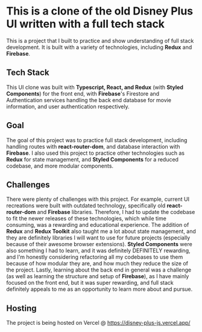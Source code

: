 # This is a clone of the old Disney Plus UI written with a full tech stack
This is a project that I built to practice and show understanding of full stack development. It is built with a variety of technologies, including **Redux** and **Firebase**.

## Tech Stack
This UI clone was built with **Typescript, React, and Redux** (with **Styled Components**) for the front end, with **Firebase**'s Firestore and Authentication services handling the back end database for movie information, and user authentication respectively.

## Goal
The goal of this project was to practice full stack development, including handling routes with **react-router-dom**, and database interaction with **Firebase**. I also used this project to practice other technologies such as **Redux** for state management, and **Styled Components** for a reduced codebase, and more modular components.

## Challenges
There were plenty of challenges with this project. For example, current UI recreations were built with outdated technology, specifically old **react-router-dom** and **Firebase** libraries. Therefore, I had to update the codebase to fit the newer releases of these technologies, which while time consuming, was a rewarding and educational experience. The addition of **Redux** and **Redux Toolkit** also taught me a lot about state management, and they are definitely libraries I will want to use for future projects (especially because of their awesome browser extensions). **Styled Components** were also something I had to learn, and it was definitely DEFINITELY rewarding, and I'm honestly considering refactoring all my codebases to use them because of how modular they are, and how much they reduce the size of the project. Lastly, learning about the back end in general was a challenge (as well as learning the structure and setup of **Firebase**), as I have mainly focused on the front end, but it was super rewarding, and full stack definitely appeals to me as an opportunity to learn more about and pursue.

## Hosting
The project is being hosted on Vercel @ https://disney-plus-js.vercel.app/
